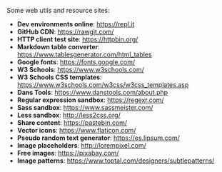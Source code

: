 Some web utils and resource sites:

* **Dev environments online**: https://repl.it
* **GitHub CDN**: https://rawgit.com/
* **HTTP client test site**: https://httpbin.org/
* **Markdown table converter**: https://www.tablesgenerator.com/html_tables
* **Google fonts**: https://fonts.google.com/
* **W3 Schools**: https://www.w3schools.com/
* **W3 Schools CSS templates**: https://www.w3schools.com/w3css/w3css_templates.asp
* **Dans Tools**: https://www.danstools.com/about.php
* **Regular expression sandbox**: https://regexr.com/
* **Sass sandbox**: https://www.sassmeister.com/
* **Less sandbox**: http://less2css.org/
* **Share content**: https://pastebin.com/
* **Vector icons**: https://www.flaticon.com/
* **Pseudo random text generator**: https://es.lipsum.com/
* **Image placeholders**: http://lorempixel.com/
* **Free images**: https://pixabay.com/
* **Image patterns**: https://www.toptal.com/designers/subtlepatterns/

